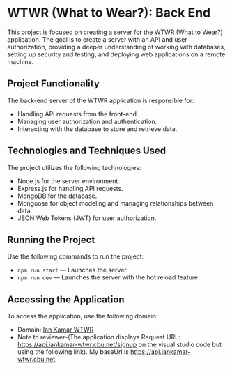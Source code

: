 # WTWR (What to Wear?): Back End

This project is focused on creating a server for the WTWR (What to Wear?) application. The goal is to create a server with an API and user authorization, providing a deeper understanding of working with databases, setting up security and testing, and deploying web applications on a remote machine.

## Project Functionality

The back-end server of the WTWR application is responsible for:

- Handling API requests from the front-end.
- Managing user authorization and authentication.
- Interacting with the database to store and retrieve data.

## Technologies and Techniques Used

The project utilizes the following technologies:

- Node.js for the server environment.
- Express.js for handling API requests.
- MongoDB for the database.
- Mongoose for object modeling and managing relationships between data.
- JSON Web Tokens (JWT) for user authorization.

## Running the Project

Use the following commands to run the project:

- `npm run start` — Launches the server.
- `npm run dev` — Launches the server with the hot reload feature.

## Accessing the Application

To access the application, use the following domain:

- Domain: [Ian Kamar WTWR](https://www.iankamar-wtwr.cbu.net)    
- Note to reviewer-(The application displays Request URL: https://api.iankamar-wtwr.cbu.net/signup on the visual studio code but using the following link). My baseUrl is https://api.iankamar-wtwr.cbu.net.
